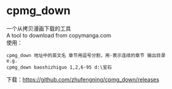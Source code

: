 # cpmg_down  
一个从拷贝漫画下载的工具  
A tool to download from copymanga.com  
使用：
```
cpmg_down 地址中的英文名 章节用逗号分割，用-表示连续的章节 输出目录
e.g.
cpmg_down baoshizhiguo 1,2,6-95 d:\宝石
```
下载：<https://github.com/zhufengning/cpmg_down/releases>
